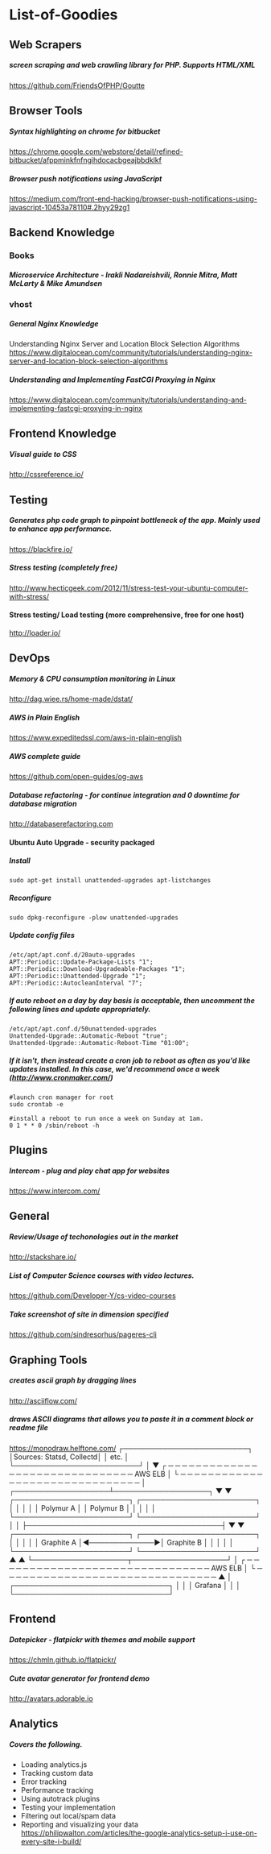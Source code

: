 # List-of-Goodies

## Web Scrapers
##### screen scraping and web crawling library for PHP. Supports HTML/XML
https://github.com/FriendsOfPHP/Goutte

## Browser Tools

##### Syntax highlighting on chrome for bitbucket
https://chrome.google.com/webstore/detail/refined-bitbucket/afppminkfnfngihdocacbgeajbbdklkf

##### Browser push notifications using JavaScript
https://medium.com/front-end-hacking/browser-push-notifications-using-javascript-10453a78110#.2hyy29zg1

## Backend Knowledge
### Books
##### Microservice Architecture - Irakli Nadareishvili, Ronnie Mitra, Matt McLarty & Mike Amundsen

### vhost
##### General Nginx Knowledge
Understanding Nginx Server and Location Block Selection Algorithms
https://www.digitalocean.com/community/tutorials/understanding-nginx-server-and-location-block-selection-algorithms

##### Understanding and Implementing FastCGI Proxying in Nginx
https://www.digitalocean.com/community/tutorials/understanding-and-implementing-fastcgi-proxying-in-nginx

## Frontend Knowledge
##### Visual guide to CSS
http://cssreference.io/

## Testing
##### Generates php code graph to pinpoint bottleneck of the app. Mainly used to enhance app performance.
https://blackfire.io/

##### Stress testing (completely free)
http://www.hecticgeek.com/2012/11/stress-test-your-ubuntu-computer-with-stress/

#### Stress testing/ Load testing (more comprehensive, free for one host)
http://loader.io/

## DevOps

##### Memory & CPU consumption monitoring in Linux
http://dag.wiee.rs/home-made/dstat/

##### AWS in Plain English
https://www.expeditedssl.com/aws-in-plain-english

##### AWS complete guide
https://github.com/open-guides/og-aws

##### Database refactoring - for continue integration and 0 downtime for database migration
http://databaserefactoring.com


#### Ubuntu Auto Upgrade - security packaged 
##### Install
`sudo apt-get install unattended-upgrades apt-listchanges`
##### Reconfigure
`sudo dpkg-reconfigure -plow unattended-upgrades`
##### Update config files
```
/etc/apt/apt.conf.d/20auto-upgrades
APT::Periodic::Update-Package-Lists "1";
APT::Periodic::Download-Upgradeable-Packages "1";
APT::Periodic::Unattended-Upgrade "1";
APT::Periodic::AutocleanInterval "7";
```
##### If auto reboot on a day by day basis is acceptable, then uncomment the following lines and update appropriately.
```
/etc/apt/apt.conf.d/50unattended-upgrades
Unattended-Upgrade::Automatic-Reboot "true";
Unattended-Upgrade::Automatic-Reboot-Time "01:00";
```

##### If it isn't, then instead create a cron job to reboot as often as you'd like updates installed. In this case, we'd recommend once a week (http://www.cronmaker.com/)
```
#launch cron manager for root
sudo crontab -e
 
#install a reboot to run once a week on Sunday at 1am.
0 1 * * 0 /sbin/reboot -h
```

## Plugins

##### Intercom - plug and play chat app for websites
https://www.intercom.com/

## General
##### Review/Usage of techonologies out in the market
http://stackshare.io/

##### List of Computer Science courses with video lectures.
https://github.com/Developer-Y/cs-video-courses

##### Take screenshot of site in dimension specified
https://github.com/sindresorhus/pageres-cli



## Graphing Tools
##### creates ascii graph by dragging lines
http://asciiflow.com/

##### draws ASCII diagrams that allows you to paste it in a comment block or readme file
https://monodraw.helftone.com/
                    ┌─────────────────────────┐
                    │Sources: Statsd, Collectd│
                    │          etc.           │
                    └─────────────────────────┘
                                 │
                                 ▼
 ┌ ─ ─ ─ ─ ─ ─ ─ ─ ─ ─ ─ ─ ─ ─ ─ ─ ─ ─ ─ ─ ─ ─ ─ ─ ─ ─ ─ ─ ─ ─ ─
                             AWS ELB                            │
 └ ─ ─ ─ ─ ─ ─ ─ ─ ─ ─ ─ ─ ─ ─ ─ ─ ─ ─ ─ ─ ─ ─ ─ ─ ─ ─ ─ ─ ─ ─ ─
                                 │
             ┌───────────────────┴───────────────────┐
             ▼                                       ▼
 ┌───────────────────────┐               ┌───────────────────────┐
 │                       │               │                       │
 │       Polymur A       │               │       Polymur B       │
 │                       │               │                       │
 └───────────────────────┘               └───────────────────────┘
             │                                       │
             ├───────────────────────────────────────┤
             ▼                                       ▼
 ┌───────────────────────┐               ┌───────────────────────┐
 │                       │               │                       │
 │      Graphite A       │◀─────────────▶│      Graphite B       │
 │                       │               │                       │
 └───────────────────────┘               └───────────────────────┘
             ▲                                       ▲
             └───────────────────┬───────────────────┘
                                 │
 ┌ ─ ─ ─ ─ ─ ─ ─ ─ ─ ─ ─ ─ ─ ─ ─ ─ ─ ─ ─ ─ ─ ─ ─ ─ ─ ─ ─ ─ ─ ─ ─
                             AWS ELB                            │
 └ ─ ─ ─ ─ ─ ─ ─ ─ ─ ─ ─ ─ ─ ─ ─ ─ ─ ─ ─ ─ ─ ─ ─ ─ ─ ─ ─ ─ ─ ─ ─
                                 ▲
                                 │
                 ┌───────────────────────────────┐
                 │                               │
                 │            Grafana            │
                 │                               │
                 └───────────────────────────────┘


## Frontend

##### Datepicker - flatpickr with themes and mobile support
https://chmln.github.io/flatpickr/

##### Cute avatar generator for frontend demo
http://avatars.adorable.io

## Analytics

##### Covers the following.
* Loading analytics.js
* Tracking custom data
* Error tracking
* Performance tracking
* Using autotrack plugins
* Testing your implementation
* Filtering out local/spam data
* Reporting and visualizing your data
https://philipwalton.com/articles/the-google-analytics-setup-i-use-on-every-site-i-build/
